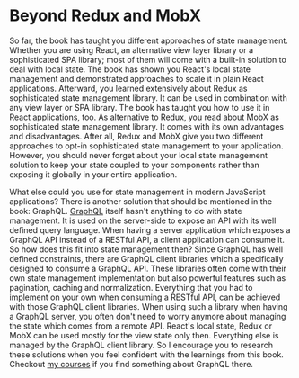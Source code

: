 # Beyond Redux and MobX

So far, the book has taught you different approaches of state management. Whether you are using React, an alternative view layer library or a sophisticated SPA library; most of them will come with a built-in solution to deal with local state. The book has shown you React's local state management and demonstrated approaches to scale it in plain React applications. Afterward, you learned extensively about Redux as sophisticated state management library. It can be used in combination with any view layer or SPA library. The book has taught you how to use it in React applications, too. As alternative to Redux, you read about MobX as sophisticated state management library. It comes with its own advantages and disadvantages. After all, Redux and MobX give you two different approaches to opt-in sophisticated state management to your application. However, you should never forget about your local state management solution to keep your state coupled to your components rather than exposing it globally in your entire application.

What else could you use for state management in modern JavaScript applications? There is another solution that should be mentioned in the book: GraphQL. [GraphQL](http://graphql.org) itself hasn't anything to do with state management. It is used on the server-side to expose an API with its well defined query language. When having a server application which exposes a GraphQL API instead of a RESTful API, a client application can consume it. So how does this fit into state management then? Since GraphQL has well defined constraints, there are GraphQL client libraries which a specifically designed to consume a GraphQL API. These libraries often come with their own state management implementation but also powerful features such as pagination, caching and normalization. Everything that you had to implement on your own when consuming a RESTful API, can be achieved with those GraphQL client libraries. When using such a library when having a GraphQL server, you often don't need to worry anymore about managing the state which comes from a remote API. React's local state, Redux or MobX can be used mostly for the view state only then. Everything else is managed by the GraphQL client library. So I encourage you to research these solutions when you feel confident with the learnings from this book. Checkout [my courses](https://roadtoreact.com) if you find something about GraphQL there.
